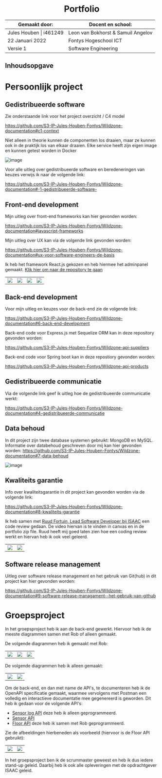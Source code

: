 <h1 align="center">Portfolio</h1>

<div align="center">

| Gemaakt door:           | Docent en school:     |
|-------------------------|-----------------------|
| Jules Houben \| i461249 | Leon van Bokhorst & Samuil Angelov    |
| 22 Januari 2022        | Fontys Hogeschool ICT |
| Versie 1                | Software Engineering  |
  
  </div>
  
  ## Inhoudsopgave
  
<h1 id="persoonlijk">Persoonlijk project</h1>
  
  <h2 id="gedistribueerde">Gedistribueerde software</h2>
  
  Zie onderstaande link voor het project overzicht / C4 model
  
https://github.com/S3-IP-Jules-Houben-Fontys/Wildzone-documentation#c1-context

Niet alleen in theorie kunnen de componenten los draaien, maar ze kunnen ook in de praktijk los van elkaar draaien. Elke service heeft zijn eigen image en kunnen getest worden in Docker

![image](https://user-images.githubusercontent.com/73841047/150634742-891346e2-fd64-40a5-a73a-d95b5026b8ab.png)

Voor alle uitleg over gedistribueerde software en beredeneringen van keuzes verwijs ik naar de volgende link:

https://github.com/S3-IP-Jules-Houben-Fontys/Wildzone-documentation#-1-gedistribueerde-software-

  <h2 id="front-end">Front-end development</h2>
  Mijn uitleg over front-end frameworks kan hier gevonden worden:
  
 https://github.com/S3-IP-Jules-Houben-Fontys/Wildzone-documentation#javascript-frameworks
 
  Mijn uitleg over UX kan via de volgende link gevonden worden:
  
  https://github.com/S3-IP-Jules-Houben-Fontys/Wildzone-documentation#ux-voor-software-engineers-de-basis
  
  Ik heb het framework React.js gekozen en heb hiermee het adminpanel gemaakt. <a href="https://github.com/S3-IP-Jules-Houben-Fontys/Wildzone-front-end-adminpanel">Klik hier om naar de repository te gaan</a>
 
<table>
    <tr>
      <td><img src="https://user-images.githubusercontent.com/73841047/150635046-d303f142-bb36-425c-9d66-d8a4de9a372e.png"></td>
      <td><img src="https://user-images.githubusercontent.com/73841047/150635059-2d52d32a-b945-4fbd-ad5b-1c8ad6a5679e.png"></td>
      <td><img src="https://user-images.githubusercontent.com/73841047/150635065-8e88f426-16db-4d49-8bfc-9771cf9eaa94.png"></td>
      <td><img src="https://user-images.githubusercontent.com/73841047/150635087-742f7db0-6302-47b9-b540-c998386bff23.png"></td>
  </tr>
</table>

<h2 id="back-end">Back-end development</h2>

Voor mijn uitleg en keuzes voor de back-end zie de volgende link:

https://github.com/S3-IP-Jules-Houben-Fontys/Wildzone-documentation#6-back-end-development

Back-end code voor Express.js met Sequelize ORM kan in deze repository gevonden worden:

https://github.com/S3-IP-Jules-Houben-Fontys/Wildzone-api-suppliers

Back-end code voor Spring boot kan in deze repostiory gevonden worden:

https://github.com/S3-IP-Jules-Houben-Fontys/Wildzone-api-products

<h2 id="communicatie">Gedistribueerde communicatie</h2>

Via de volgende link geef ik uitleg hoe de gedistribueerde communicatie werkt:

https://github.com/S3-IP-Jules-Houben-Fontys/Wildzone-documentation#4-gedistribueerde-communicatie

<h2 id="databehoud">Data behoud</h2>

In dit project zijn twee database systemen gebruikt: MongoDB en MySQL. Informatie over databehoud geschreven door mij kan hier gevonden worden:
https://github.com/S3-IP-Jules-Houben-Fontys/Wildzone-documentation#7-data-behoud

![image](https://user-images.githubusercontent.com/73841047/150636118-8d3bd6ab-bfcc-43ea-ba16-804cf95e66ee.png)

<h2 id="kwaliteit">Kwaliteits garantie</h2>

Info over kwaliteitsgarantie in dit project kan gevonden worden via de volgende link:

https://github.com/S3-IP-Jules-Houben-Fontys/Wildzone-documentation#8-kwaliteits-garantie

Ik heb samen met <a href="https://www.linkedin.com/in/ruudfortuin/">Ruud Fortuin, Lead Software Developer bij ISAAC</a> een code review gedaan. De video hiervan is te vinden in canvas en in de portfolio zip file. Ruud heeft mij goed laten zien hoe een coding review werkt en hiervan heb ik ook veel geleerd.

<table>
  <tr>
    <td><img src="https://user-images.githubusercontent.com/73841047/150645493-48a2cf55-88d1-4b6f-82e9-10ff18f5d283.png"></td>
    <td><img src="https://user-images.githubusercontent.com/73841047/150645516-2de389aa-0975-4a42-914f-89010a00efb5.png"></td>
  </tr>
</table>

<h2 id="release">Software release management</h2>

Uitleg over software release management en het gebruik van Git(hub) in dit project kan hier gevonden worden:

https://github.com/S3-IP-Jules-Houben-Fontys/Wildzone-documentation#9-software-release-managament--het-gebruik-van-github


<h1 id="groep">Groepsproject</h1>

In het groepsproject heb ik aan de back-end gewerkt. Hiervoor heb ik de meeste diagrammen samen met Rob of alleen gemaakt.

De volgende diagrammen heb ik gemaakt met Rob:

<table>
  <tr>
    <td><img src="https://user-images.githubusercontent.com/73841047/150644509-d4b78a1f-399d-46bf-a64a-2f811ebd104e.png"></td>
    <td><img src="https://user-images.githubusercontent.com/73841047/150644511-86658eda-2452-4a67-9a21-7a7da5053ad1.png"></td>
    <td><img src="https://user-images.githubusercontent.com/73841047/150644520-5ae5a2c9-51f7-46c0-be81-89e86fb832db.png"></td>
  </tr>
</table>

De volgende diagrammen heb ik alleen gemaakt:

<table>
  <tr>
    <td><img src="https://user-images.githubusercontent.com/73841047/150644668-96f41413-d934-4dbc-a9e3-8abe1152524c.png"></td>
    <td><img src="https://user-images.githubusercontent.com/73841047/150644691-0715bd28-cccf-4333-908d-07ee879af0bb.png"></td>
  </tr>
</table>

Om de back-end, en dan met name de API's, te documenteren heb ik de OpenAPI specificatie gemaakt, waarmee vervolgens met Postman een volledig en interactieve documentatie mee gegenereerd is geworden. Dit heb ik gedaan voor de volgende API's:

- <a href="https://github.com/s3-db01/ISAAC-sensor-log-back-end">Sensor log API</a> deze heb ik alleen geprogrammeerd.
- <a href="https://github.com/s3-db01/ISAAC-sensor-back-end">Sensor API</a>
- <a href="https://github.com/s3-db01/ISAAC-floor-back-end">Floor API</a> deze heb ik samen met Rob geprogrammeerd.

Zie de afbeeldingen hierbeneden als voorbeeld (hiervoor is de Floor API gebruikt):

<table>
  <tr>
    <td><img src="https://user-images.githubusercontent.com/73841047/150645814-1ee72fce-a1b5-44b7-8a73-36c5f7dbb403.png"></td>
    <td><img src="https://user-images.githubusercontent.com/73841047/150645888-7349794d-c740-42b6-a15c-f26c0c169b6f.png"></td>
  </tr>
</table>

In het groepsproject ben ik de scrummaster geweest en heb ik dus iedere stand-up geleid. Daarbij heb ik ook alle opleveringen met de opdrachtgever ISAAC geleid.
